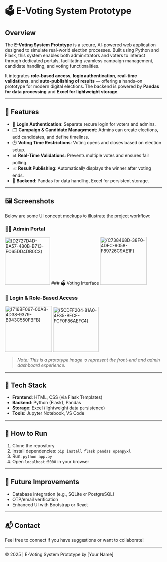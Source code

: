 # 🗳️ E-Voting System Prototype

## Overview
The **E-Voting System Prototype** is a secure, AI-powered web application designed to simulate real-world election processes. Built using Python and Flask, this system enables both administrators and voters to interact through dedicated portals, facilitating seamless campaign management, candidate handling, and voting functionalities.

It integrates **role-based access**, **login authentication**, **real-time validations**, and **auto-publishing of results** — offering a hands-on prototype for modern digital elections. The backend is powered by **Pandas for data processing** and **Excel for lightweight storage**.

---

## 🔧 Features

- 🔐 **Login Authentication**: Separate secure login for voters and admins.
- 🗂️ **Campaign & Candidate Management**: Admins can create elections, add candidates, and define timelines.
- 🕒 **Voting Time Restrictions**: Voting opens and closes based on election setup.
- 📊 **Real-Time Validations**: Prevents multiple votes and ensures fair polling.
- 📈 **Result Publishing**: Automatically displays the winner after voting ends.
- 📁 **Backend**: Pandas for data handling, Excel for persistent storage.

---

## 🖼️ Screenshots

Below are some UI concept mockups to illustrate the project workflow:
### 🧑‍💼 Admin Portal
<img width="144" height="151" alt="{D2727D4D-BA57-480B-B713-EC65DD4DB0C3}" src="https://github.com/user-attachments/assets/22a460ce-0285-453b-aea4-b3ff2b9886b1" />
### 🗳️ Voting Interface
<img width="149" height="153" alt="{C738468D-38F0-4DFC-9058-F89726C9AE1F}" src="https://github.com/user-attachments/assets/32923a06-8b43-4a89-a4d0-c7a9df1b15e0" />


### 🔹 Login & Role-Based Access
<img width="150" height="147" alt="{716BF067-00AB-4D38-9379-B943C550FBFB}" src="https://github.com/user-attachments/assets/7f97dfae-a82a-4fe7-ac68-297b85112190" />
<img width="147" height="144" alt="{5CDFF204-81A0-4F35-BECF-FCF0F86AEFC4}" src="https://github.com/user-attachments/assets/cefd6f8c-21db-43d8-a7bb-3ab7a016747b" />



> *Note: This is a prototype image to represent the front-end and admin dashboard experience.*

---

## 📁 Tech Stack

- **Frontend**: HTML, CSS (via Flask Templates)
- **Backend**: Python (Flask), Pandas
- **Storage**: Excel (lightweight data persistence)
- **Tools**: Jupyter Notebook, VS Code

---

## 🚀 How to Run

1. Clone the repository
2. Install dependencies: `pip install flask pandas openpyxl`
3. Run: `python app.py`
4. Open `localhost:5000` in your browser

---

## 📌 Future Improvements

- Database integration (e.g., SQLite or PostgreSQL)
- OTP/email verification
- Enhanced UI with Bootstrap or React

---

## 📬 Contact

Feel free to connect if you have suggestions or want to collaborate!

---

© 2025 | E-Voting System Prototype by [Your Name]
